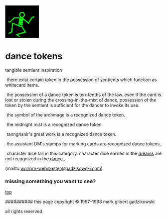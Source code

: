 ![dancer](assets/dancer.gif)

# dance tokens



tangible sentient inspiration

![xparent](assets/xparent.gif) there exist certain token in the possession of sentients which function as whitecard items.

  ![xparent](assets/xparent.gif) the possession of a dance token is ten-tenths of the law. even if the card is lost or stolen during the crossing-in-the-mist of dance, possession of the token by the sentient is sufficient for the dancer to invoke its use.

  ![xparent](assets/xparent.gif) the symbol of the archmage is a recognized dance token.

  ![xparent](assets/xparent.gif) the midnight mist is a recognized dance token.

  ![xparent](assets/xparent.gif) tanngrisnir's great work is a recognized dance token.

  ![xparent](assets/xparent.gif) the assistant DM's stamps for marking cards are recognized dance tokens.

  ![xparent](assets/xparent.gif) character dice fall in this category. character dice earned in the  [dreams](dreams.md)  are not recognized in the  [dance](dance.md) .

 

 (mailto:worlorn-webmaster@gadzikowski.com) 


### missing something you want to see?



 [top](#top) 


########## this page copyright © 1997–1998 mark gilbert gadzikowski

all rights reserved